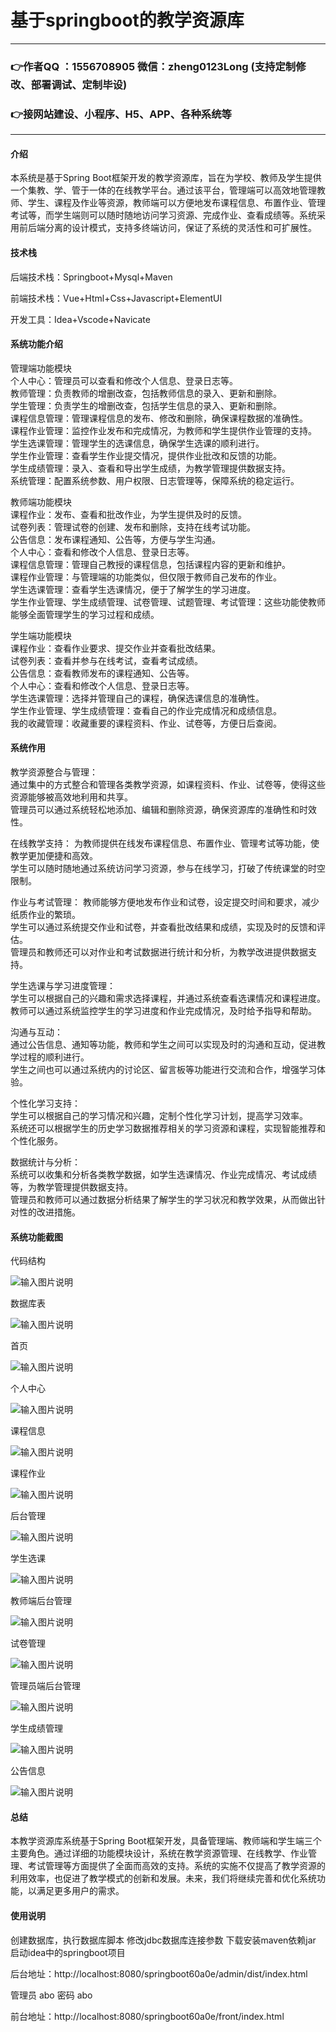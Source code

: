 # 基于springboot的教学资源库

---
### 👉作者QQ ：1556708905 微信：zheng0123Long (支持定制修改、部署调试、定制毕设)

### 👉接网站建设、小程序、H5、APP、各种系统等

---

#### 介绍

本系统是基于Spring Boot框架开发的教学资源库，旨在为学校、教师及学生提供一个集教、学、管于一体的在线教学平台。通过该平台，管理端可以高效地管理教师、学生、课程及作业等资源，教师端可以方便地发布课程信息、布置作业、管理考试等，而学生端则可以随时随地访问学习资源、完成作业、查看成绩等。系统采用前后端分离的设计模式，支持多终端访问，保证了系统的灵活性和可扩展性。

#### 技术栈

后端技术栈：Springboot+Mysql+Maven

前端技术栈：Vue+Html+Css+Javascript+ElementUI

开发工具：Idea+Vscode+Navicate

#### 系统功能介绍

管理端功能模块  
个人中心：管理员可以查看和修改个人信息、登录日志等。  
教师管理：负责教师的增删改查，包括教师信息的录入、更新和删除。  
学生管理：负责学生的增删改查，包括学生信息的录入、更新和删除。  
课程信息管理：管理课程信息的发布、修改和删除，确保课程数据的准确性。  
课程作业管理：监控作业发布和完成情况，为教师和学生提供作业管理的支持。  
学生选课管理：管理学生的选课信息，确保学生选课的顺利进行。   
学生作业管理：查看学生作业提交情况，提供作业批改和反馈的功能。  
学生成绩管理：录入、查看和导出学生成绩，为教学管理提供数据支持。  
系统管理：配置系统参数、用户权限、日志管理等，保障系统的稳定运行。  

教师端功能模块  
课程作业：发布、查看和批改作业，为学生提供及时的反馈。  
试卷列表：管理试卷的创建、发布和删除，支持在线考试功能。  
公告信息：发布课程通知、公告等，方便与学生沟通。  
个人中心：查看和修改个人信息、登录日志等。  
课程信息管理：管理自己教授的课程信息，包括课程内容的更新和维护。  
课程作业管理：与管理端的功能类似，但仅限于教师自己发布的作业。  
学生选课管理：查看学生选课情况，便于了解学生的学习进度。  
学生作业管理、学生成绩管理、试卷管理、试题管理、考试管理：这些功能使教师能够全面管理学生的学习过程和成绩。  

学生端功能模块  
课程作业：查看作业要求、提交作业并查看批改结果。  
试卷列表：查看并参与在线考试，查看考试成绩。  
公告信息：查看教师发布的课程通知、公告等。  
个人中心：查看和修改个人信息、登录日志等。  
学生选课管理：选择并管理自己的课程，确保选课信息的准确性。  
学生作业管理、学生成绩管理：查看自己的作业完成情况和成绩信息。  
我的收藏管理：收藏重要的课程资料、作业、试卷等，方便日后查阅。  

#### 系统作用

教学资源整合与管理：  
通过集中的方式整合和管理各类教学资源，如课程资料、作业、试卷等，使得这些资源能够被高效地利用和共享。  
管理员可以通过系统轻松地添加、编辑和删除资源，确保资源库的准确性和时效性。  

在线教学支持：
为教师提供在线发布课程信息、布置作业、管理考试等功能，使教学更加便捷和高效。   
学生可以随时随地通过系统访问学习资源，参与在线学习，打破了传统课堂的时空限制。  

作业与考试管理：
教师能够方便地发布作业和试卷，设定提交时间和要求，减少纸质作业的繁琐。  
学生可以通过系统提交作业和试卷，并查看批改结果和成绩，实现及时的反馈和评估。  
管理员和教师还可以对作业和考试数据进行统计和分析，为教学改进提供数据支持。  

学生选课与学习进度管理：  
学生可以根据自己的兴趣和需求选择课程，并通过系统查看选课情况和课程进度。  
教师可以通过系统监控学生的学习进度和作业完成情况，及时给予指导和帮助。  

沟通与互动：  
通过公告信息、通知等功能，教师和学生之间可以实现及时的沟通和互动，促进教学过程的顺利进行。  
学生之间也可以通过系统内的讨论区、留言板等功能进行交流和合作，增强学习体验。

个性化学习支持：   
学生可以根据自己的学习情况和兴趣，定制个性化学习计划，提高学习效率。  
系统还可以根据学生的历史学习数据推荐相关的学习资源和课程，实现智能推荐和个性化服务。  

数据统计与分析：  
系统可以收集和分析各类教学数据，如学生选课情况、作业完成情况、考试成绩等，为教学管理提供数据支持。  
管理员和教师可以通过数据分析结果了解学生的学习状况和教学效果，从而做出针对性的改进措施。  

#### 系统功能截图

代码结构

![输入图片说明](images/72f1b9aada29e7436d002f89bb22c5b.png)

数据库表

![输入图片说明](images/941a149838550b96ffc489873655981.png)

首页

![输入图片说明](images/b834e45a51b9e889d353c0d3b29e87b.png)

个人中心

![输入图片说明](images/d8a68a24e9dd180a2bed3915f95e72e.png)

课程信息

![输入图片说明](images/d8ec9770bb5ca10b3f269c8a02409ac.png)

课程作业

![输入图片说明](images/006fd3d6690b3aeae6d8b4ed45bf3b8.png)

后台管理

![输入图片说明](images/ea53e781e158d81278e9a73a3c53d6c.png)

学生选课

![输入图片说明](images/7ce08aa2143e04b935581d34f33a6de.png)

教师端后台管理

![输入图片说明](images/ceac53c2031b308f726a9d8ad4e294c.png)

试卷管理

![输入图片说明](images/3d8708378c2fd9d9be0a64337189748.png)

管理员端后台管理

![输入图片说明](images/be2b48cc564d0adeaac88f667bf150f.png)

学生成绩管理

![输入图片说明](images/58fbf6dd38f78614ef28c6aca5a5c21.png)

公告信息

![输入图片说明](images/0a0cbcdec166dd6757c20051924a56c.png)

#### 总结

本教学资源库系统基于Spring Boot框架开发，具备管理端、教师端和学生端三个主要角色。通过详细的功能模块设计，系统在教学资源管理、在线教学、作业管理、考试管理等方面提供了全面而高效的支持。系统的实施不仅提高了教学资源的利用效率，也促进了教学模式的创新和发展。未来，我们将继续完善和优化系统功能，以满足更多用户的需求。

#### 使用说明

创建数据库，执行数据库脚本 修改jdbc数据库连接参数 下载安装maven依赖jar 启动idea中的springboot项目

后台地址：http://localhost:8080/springboot60a0e/admin/dist/index.html

管理员  abo 密码 abo

前台地址：http://localhost:8080/springboot60a0e/front/index.html

